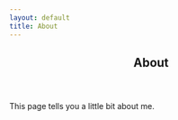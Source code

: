 ```yaml
---
layout: default
title: About
---
```

<section>
	<header><h2>About</h2></header>
	<section class="bodytext">
		<p>This page tells you a little bit about me.</p>
	</section>
</section>